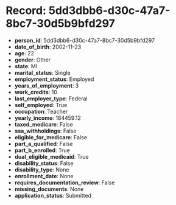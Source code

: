 # Record: 5dd3dbb6-d30c-47a7-8bc7-30d5b9bfd297

- **person_id**: 5dd3dbb6-d30c-47a7-8bc7-30d5b9bfd297
- **date_of_birth**: 2002-11-23
- **age**: 22
- **gender**: Other
- **state**: MI
- **marital_status**: Single
- **employment_status**: Employed
- **years_of_employment**: 3
- **work_credits**: 10
- **last_employer_type**: Federal
- **self_employed**: True
- **occupation**: Teacher
- **yearly_income**: 184459.12
- **taxed_medicare**: False
- **ssa_withholdings**: False
- **eligible_for_medicare**: False
- **part_a_qualified**: False
- **part_b_enrolled**: True
- **dual_eligible_medicaid**: True
- **disability_status**: False
- **disability_type**: None
- **enrollment_date**: None
- **requires_documentation_review**: False
- **missing_documents**: None
- **application_status**: Submitted